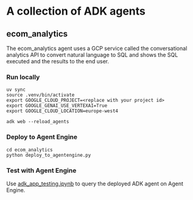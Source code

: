 # A collection of ADK agents

## ecom_analytics 

The ecom_analytics agent uses a GCP service called 
the conversational analytics API to convert natural language to SQL and shows the SQL executed and the results to the end user.

### Run locally
```
uv sync
source .venv/bin/activate
export GOOGLE_CLOUD_PROJECT=<replace with your project id>
export GOOGLE_GENAI_USE_VERTEXAI=True
export GOOGLE_CLOUD_LOCATION=europe-west4

adk web --reload_agents
```

### Deploy to Agent Engine
```
cd ecom_analytics
python deploy_to_agentengine.py
```

### Test with Agent Engine

Use [adk_app_testing.ipynb](testing/adk_app_testing.ipynb) to query the deployed ADK agent on Agent Engine.